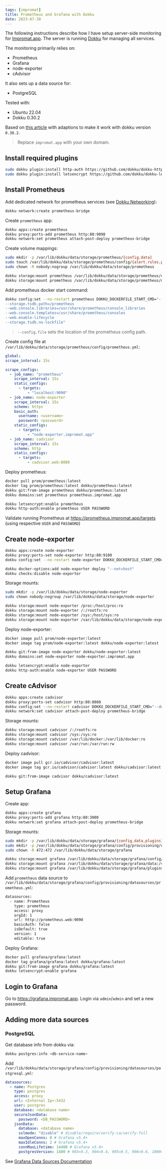 ```yaml
---
tags: [impromat]
title: Prometheus and Grafana with Dokku
date: 2023-07-30
---
```


The following instructions describe how I have setup server-side monitoring for [Impromat.app](https://impromat.app). The server is running [Dokku](https://dokku.com) for managing all services.

The monitoring primarily relies on:

- Prometheus
- Grafana
- node-exporter
- cAdvisor

It also sets up a data source for:

- PostgreSQL

Tested with:

- Ubuntu 22.04
- Dokku 0.30.2

Based on [this article](https://richardwillis.info/blog/monitor-dokku-server-prometheus-loki-grafana) with adaptions to make it work with dokku version `0.30.2`.

> Replace `impromat.app` with your own domain.

## Install required plugins

```sh
sudo dokku plugin:install http-auth https://github.com/dokku/dokku-http-auth.git
sudo dokku plugin:install letsencrypt https://github.com/dokku/dokku-letsencrypt.git
```

## Install Prometheus

Add dedicated network for prometheus services (see [Dokku Networking](https://dokku.com/docs/networking/network/)):

```sh
dokku network:create prometheus-bridge
```

Create `prometheus` app:

```sh
dokku apps:create prometheus
dokku proxy:ports-add prometheus http:80:9090
dokku network:set prometheus attach-post-deploy prometheus-bridge
```

Create volume mappings:

```sh
sudo mkdir -p /var/lib/dokku/data/storage/prometheus/{config,data}
sudo touch /var/lib/dokku/data/storage/prometheus/config/{alert.rules,prometheus.yml}
sudo chown -R nobody:nogroup /var/lib/dokku/data/storage/prometheus

dokku storage:mount prometheus /var/lib/dokku/data/storage/prometheus/config:/etc/prometheus
dokku storage:mount prometheus /var/lib/dokku/data/storage/prometheus/data:/prometheus
```

Add prometheus docker start command:

```sh
dokku config:set --no-restart prometheus DOKKU_DOCKERFILE_START_CMD="--config.file=/etc/prometheus/prometheus.yml
--storage.tsdb.path=/prometheus
--web.console.libraries=/usr/share/prometheus/console_libraries
--web.console.templates=/usr/share/prometheus/consoles
--web.enable-lifecycle
--storage.tsdb.no-lockfile"
```

> `--config.file` sets the location of the prometheus config path.

Create config file at `/var/lib/dokku/data/storage/prometheus/config/prometheus.yml`:

```yml
global:
scrape_interval: 15s

scrape_configs:
  - job_name: "prometheus"
    scrape_interval: 15s
    static_configs:
      - targets:
          - "localhost:9090"
  - job_name: node-exporter
    scrape_interval: 15s
    scheme: https
    basic_auth:
      username: <username>
      password: <password>
    static_configs:
      - targets:
          - "node-exporter.impromat.app"
  - job_name: cadvisor
    scrape_interval: 15s
    scheme: http
    static_configs:
      - targets:
          - cadvisor.web:8080
```

Deploy prometheus:

```sh
docker pull prom/prometheus:latest
docker tag prom/prometheus:latest dokku/prometheus:latest
dokku git:from-image prometheus dokku/prometheus:latest
dokku domains:set prometheus prometheus.impromat.app

dokku letsencrypt:enable prometheus
dokku http-auth:enable prometheus USER PASSWORD
```

Validate running Prometheus at https://prometheus.impromat.app/targets (using respective `USER` and `PASSWORD`)

## Create node-exporter

```sh
dokku apps:create node-exporter
dokku proxy:ports-set node-exporter http:80:9100
dokku config:set --no-restart node-exporter DOKKU_DOCKERFILE_START_CMD="--collector.textfile.directory=/data --path.procfs=/host/proc --path.sysfs=/host/sys"

dokku docker-options:add node-exporter deploy "--net=host"
dokku checks:disable node-exporter
```

Storage mounts:

```sh
sudo mkdir -p /var/lib/dokku/data/storage/node-exporter
sudo chown nobody:nogroup /var/lib/dokku/data/storage/node-exporter

dokku storage:mount node-exporter /proc:/host/proc:ro
dokku storage:mount node-exporter /:/rootfs:ro
dokku storage:mount node-exporter /sys:/host/sys:ro
dokku storage:mount node-exporter /var/lib/dokku/data/storage/node-exporter:/data
```

Deploy node-exporter:

```sh
docker image pull prom/node-exporter:latest
docker image tag prom/node-exporter:latest dokku/node-exporter:latest

dokku git:from-image node-exporter dokku/node-exporter:latest
dokku domains:set node-exporter node-exporter.impromat.app

dokku letsencrypt:enable node-exporter
dokku http-auth:enable node-exporter USER PASSWORD
```

## Create cAdvisor

```sh
dokku apps:create cadvisor
dokku proxy:ports-set cadvisor http:80:8080
dokku config:set --no-restart cadvisor DOKKU_DOCKERFILE_START_CMD="--docker_only --housekeeping_interval=10s --max_housekeeping_interval=60s"
dokku network:set cadvisor attach-post-deploy prometheus-bridge
```

Storage mounts:

```sh
dokku storage:mount cadvisor /:/rootfs:ro
dokku storage:mount cadvisor /sys:/sys:ro
dokku storage:mount cadvisor /var/lib/docker:/var/lib/docker:ro
dokku storage:mount cadvisor /var/run:/var/run:rw
```

Deploy cadvisor:

```sh
docker image pull gcr.io/cadvisor/cadvisor:latest
docker image tag gcr.io/cadvisor/cadvisor:latest dokku/cadvisor:latest

dokku git:from-image cadvisor dokku/cadvisor:latest
```

## Setup Grafana

Create app:

```sh
dokku apps:create grafana
dokku proxy:ports-add grafana http:80:3000
dokku network:set grafana attach-post-deploy prometheus-bridge
```

Storage mounts:

```sh
sudo mkdir -p /var/lib/dokku/data/storage/grafana/{config,data,plugins}
sudo mkdir -p /var/lib/dokku/data/storage/grafana/config/provisioning/datasources
sudo chown -R 472:472 /var/lib/dokku/data/storage/grafana

dokku storage:mount grafana /var/lib/dokku/data/storage/grafana/config/provisioning/datasources:/etc/grafana/provisioning/datasources
dokku storage:mount grafana /var/lib/dokku/data/storage/grafana/data:/var/lib/grafana
dokku storage:mount grafana /var/lib/dokku/data/storage/grafana/plugins:/var/lib/grafana/plugins
```

Add `prometheus` data source to `/var/lib/dokku/data/storage/grafana/config/provisioning/datasources/prometheus.yml`:

```sh
datasources:
  - name: Prometheus
    type: prometheus
    access: proxy
    orgId: 1
    url: http://prometheus.web:9090
    basicAuth: false
    isDefault: true
    version: 1
    editable: true
```

Deploy Grafana:

```sh
docker pull grafana/grafana:latest
docker tag grafana/grafana:latest dokku/grafana:latest
dokku git:from-image grafana dokku/grafana:latest
dokku letsencrypt:enable grafana
```

## Login to Grafana

Go to https://grafana.impromat.app. Login via `admin`/`admin` and set a new password.

## Adding more data sources

### PostgreSQL

Get database info from dokku via:

```sh
dokku postgres:info <db-service-name>
```

Add `/var/lib/dokku/data/storage/grafana/config/provisioning/datasources/postgresql.yml`:

```yml
datasources:
  - name: Postgres
    type: postgres
    access: proxy
    url: <Internal Ip>:5432
    user: postgres
    database: <database name>
    secureJsonData:
      password: <DB_PASSWORD>
    jsonData:
      database: <database name>
      sslmode: "disable" # disable/require/verify-ca/verify-full
      maxOpenConns: 0 # Grafana v5.4+
      maxIdleConns: 2 # Grafana v5.4+
      connMaxLifetime: 14400 # Grafana v5.4+
      postgresVersion: 1400 # 903=9.3, 904=9.4, 905=9.5, 906=9.6, 1000=10
```

See [Grafana Data Sources Documentation](https://grafana.com/docs/grafana/latest/administration/provisioning/#data-sources)

